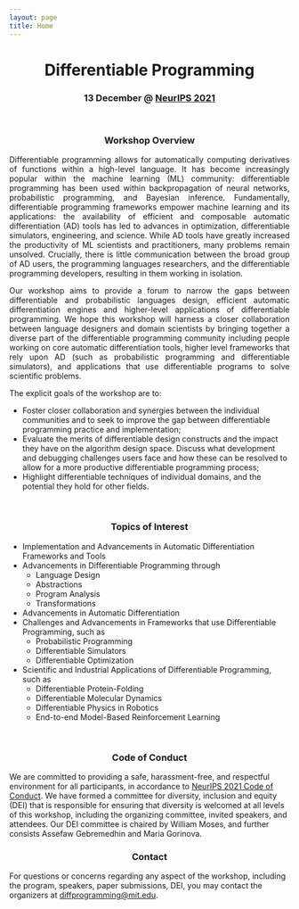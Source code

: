 ```yaml
---
layout: page
title: Home
---
```


<center> <h1> Differentiable Programming </h1> </center>
<center> <h3> 13 December @ <a href="https://nips.cc/Conferences/2021/Schedule?showEvent=21882">NeurIPS 2021</a></h3> </center>

<br/>

<center> <h3> Workshop Overview </h3> </center>

<p align="justify">
Differentiable programming allows for automatically computing derivatives of functions within a high-level language. It has become increasingly popular within the machine learning (ML) community: differentiable programming has been used within backpropagation of neural networks, probabilistic programming, and Bayesian inference. Fundamentally, differentiable programming frameworks empower machine learning and its applications: the availability of efficient and composable automatic differentiation (AD) tools has led to advances in optimization, differentiable simulators, engineering, and science. While AD tools have greatly increased the productivity of ML scientists and practitioners, many problems remain unsolved. Crucially, there is little communication between the broad group of AD users, the programming languages researchers, and the differentiable programming developers, resulting in them working in isolation.
</p>

<p align="justify">
Our workshop aims to provide a forum to narrow the gaps between differentiable and probabilistic languages design, efficient automatic differentiation engines and higher-level applications of differentiable programming. We hope this workshop will harness a closer collaboration between language designers and domain scientists by bringing together a diverse part of the differentiable programming community including people working on core automatic differentiation tools, higher level frameworks that rely upon AD (such as probabilistic programming and differentiable simulators), and applications that use differentiable programs to solve scientific problems.
</p>

The explicit goals of the workshop are to:
* Foster closer collaboration and synergies between the individual communities and to seek to improve the gap between differentiable programming practice and implementation;
* Evaluate the merits of differentiable design constructs and the impact they have on the algorithm design space. Discuss what development and debugging challenges users face and how these can be resolved to allow for a more productive differentiable programming process;
* Highlight differentiable techniques of individual domains, and the potential they hold for other fields.


<br/>

<center> <h3> Topics of Interest </h3> </center>


* Implementation and Advancements in Automatic Differentiation Frameworks and Tools
* Advancements in Differentiable Programming through
  * Language Design
  * Abstractions
  * Program Analysis
  * Transformations
* Advancements in Automatic Differentiation
* Challenges and Advancements in Frameworks that use Differentiable Programming, such as
  * Probabilistic Programming
  * Differentiable Simulators
  * Differentiable Optimization
* Scientific and Industrial Applications of Differentiable Programming, such as
  * Differentiable Protein-Folding
  * Differentiable Molecular Dynamics
  * Differentiable Physics in Robotics
  * End-to-end Model-Based Reinforcement Learning


<br/>

<center> <h3> Code of Conduct </h3> </center>
We are committed to providing a safe, harassment-free, and respectful environment for all participants, in accordance to <a href="https://nips.cc/public/CodeOfConduct">NeurIPS 2021 Code of Conduct</a>. We have formed a committee for diversity, inclusion and equity (DEI) that is responsible for ensuring that diversity is welcomed at all levels of this workshop, including the organizing committee, invited speakers, and attendees. Our DEI committee is chaired by William Moses, and further consists Assefaw Gebremedhin and Maria Gorinova. 

<br/>

<center> <h3> Contact </h3> </center>
For questions or concerns regarding any aspect of the workshop, including the program, speakers, paper submissions, DEI, you may contact the organizers at <a href="mailto:diffprogramming@mit.edu">diffprogramming@mit.edu</a>.

<br/>
